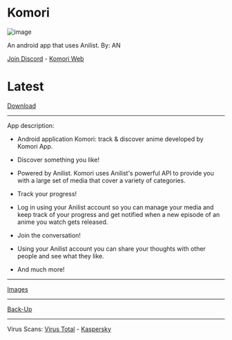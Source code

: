 # Komori
![image](https://user-images.githubusercontent.com/88599122/229846555-39225bc7-7db4-4bfc-8abb-0306ceaf51ff.png)

An android app that uses Anilist. By: AN

[Join Discord](https://komori.neocities.org/discord) - [Komori Web](https://komori.neocities.org/) 

# Latest
[Download](https://github.com/MarshMeadow/Komori/releases/download/v0.11/0.11.apk)

----

App description:

- Android application Komori: track & discover anime developed by Komori App.

- Discover something you like!

- Powered by Anilist. Komori uses Anilist's powerful API to provide you with a large set of media that cover a variety of categories.

- Track your progress!

- Log in using your Anilist account so you can manage your media and keep track of your progress and get notified when a new episode of an anime you watch gets released.

- Join the conversation!

- Using your Anilist account you can share your thoughts with other people and see what they like.

- And much more!

----
[Images](https://mega.nz/folder/4D8jFKjZ#dhCKbPcad_uwGv6gU1ApnA/folder/EO0wGQaS)

----
[Back-Up](https://komori.neocities.org/back-up)

----
Virus Scans: [Virus Total](https://www.virustotal.com/gui/file/607c430e04aa73abc54f3e9d35fd43015d25e708ffbb47dec3ff458de9ced485) - [Kaspersky](https://opentip.kaspersky.com/607C430E04AA73ABC54F3E9D35FD43015D25E708FFBB47DEC3FF458DE9CED485/results?tab=upload)
